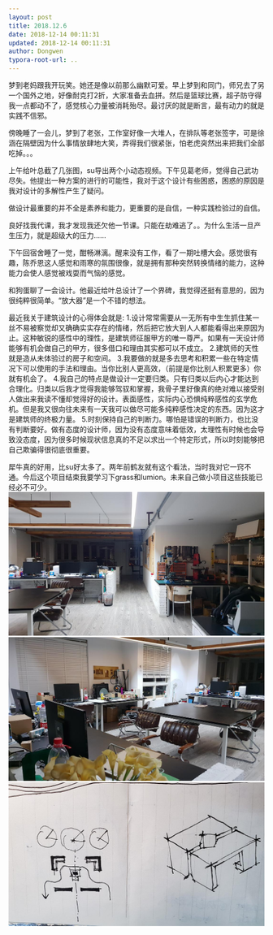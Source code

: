 ```yaml
---
layout: post
title: 2018.12.6
date: 2018-12-14 00:11:31
updated: 2018-12-14 00:11:31
author: Dongwen
typora-root-url: ..
---
```




梦到老妈跟我开玩笑。她还是像以前那么幽默可爱。早上梦到和同门，师兄去了另一个国外之地，好像耐克打2折，大家准备去血拼。然后是篮球比赛，超子防守得我一点都动不了，感觉核心力量被消耗殆尽。最讨厌的就是断言，最有动力的就是实践不信邪。

傍晚睡了一会儿，梦到了老张，工作室好像一大堆人，在排队等老张签字，可是徐涵在隔壁因为什么事情放肆地大笑，弄得我们很紧张，怕老虎突然出来把我们全部吃掉。。。

上午给叶总截了几张图，su导出两个小动态视频。下午见葛老师，觉得自己武功尽失。他提出一种方案的进行的可能性，我对于这个设计有些困惑，困惑的原因是我对设计的多解性产生了疑问。

做设计最重要的并不全是素养和能力，更重要的是自信，一种实践检验过的自信。

良好找我代课，我才发现我还欠他一节课。只能在劫难逃了。。为什么生活一旦产生压力，就是超级大的压力……

下午回宿舍睡了一觉，酣畅淋漓。醒来没有工作，看了一期吐槽大会。感觉很有趣，陈乔恩这人感觉和雨寒的氛围很像，就是拥有那种突然转换情绪的能力，这种能力会使人感觉被戏耍而气恼的感觉。

和狗蛋聊了一会设计。他最近给叶总设计了一个界碑，我觉得还挺有意思的，因为很纯粹很简单。“放大器”是一个不错的想法。

最近我关于建筑设计的心得体会就是:
1.设计常常需要从一无所有中生生抓住某一丝不易被察觉却又确确实实存在的情绪，然后把它放大到人人都能看得出来原因为止。这种敏锐的感性中的理性，是建筑师征服甲方的唯一尊严。如果有一天设计师能够有机会做自己的甲方，很多借口和理由其实都可以不成立。
2.建筑师的天性就是造从未体验过的房子和空间。
3.我要做的就是多去思考和积累一些在特定情况下可以使用的手法和理由。当你比别人更高效，（前提是你比别人积累更多）你就有机会了。
4.我自己的特点是做设计一定要归类。只有归类以后内心才能达到合理化。归类以后我才觉得我能够驾驭和掌握，我骨子里好像真的绝对难以接受别人做出来我读不懂却觉得好的设计。表面感性，实际内心恐惧纯粹感性的玄学危机。但是我又很向往未来有一天我可以做尽可能多纯粹感性决定的东西。因为这才是建筑师的终极力量。
5.时刻保持自己的判断力。哪怕是错误的判断力，也比没有判断要好。做有态度的设计师，因为没有态度意味着低效，太理性有时候也会导致没态度，因为很多时候现状信息真的不足以求出一个特定形式，所以时刻能够把自己欺骗得很彻底很重要。

犀牛真的好用，比su好太多了。两年前鹤友就有这个看法，当时我对它一窍不通。今后这个项目结束我要学习下grass和lumion。未来自己做小项目这些技能已经必不可少。   ![](/img/in-post/x56512681.jpg)
![](/img/in-post/x56512678.jpg)
![](/img/in-post/x56512679.jpg)
